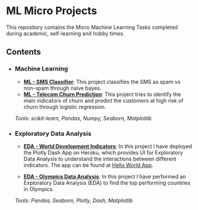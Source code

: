 # ML Micro Projects
This repository contains the Micro Machine Learning Tasks completed during academic, self-learning and hobby times.

## Contents

- ### Machine Learning

	- **[ML - SMS Classifier](https://github.com/AbhishekKumar-0311/ML-Micro-Projects/tree/main/ML-SMS-Classifier)**: This project classifies the SMS as spam vs non-spam through naive bayes.
	- **[ML - Telecom Churn Prediction](https://github.com/AbhishekKumar-0311/ML-Micro-Projects/tree/main/ML-Telecom-Churn-Prediction)**: This project tries to identify the main indicators of churn and predict the customers at high risk of churn through logistic regression.

	_Tools: scikit-learn, Pandas, Numpy, Seaborn, Matplotlib_

- ### Exploratory Data Analysis

	- **[EDA - World Development Indicators](https://github.com/AbhishekKumar-0311/ML-Micro-Projects/tree/main/EDA_World-Development-Indicators)**: In this project I have deployed the Plotly Dash App on Heroku, which provides UI for Exploratory Data Analysis to understand the interactions between different indicators.
	The app can be found at [Hello World App](https://hello-world-abhi.herokuapp.com/).
	
	- **[EDA - Olympics Data Analysis](https://github.com/AbhishekKumar-0311/ML-Micro-Projects/tree/main/EDA-Olympics-Data-Analysis)**: In this project I have performed an Exploratory Data Analysis (EDA) to find the top performing countries in Olympics.

	_Tools: Pandas, Seaborn, Plotly, Dash, Matplotlib_
